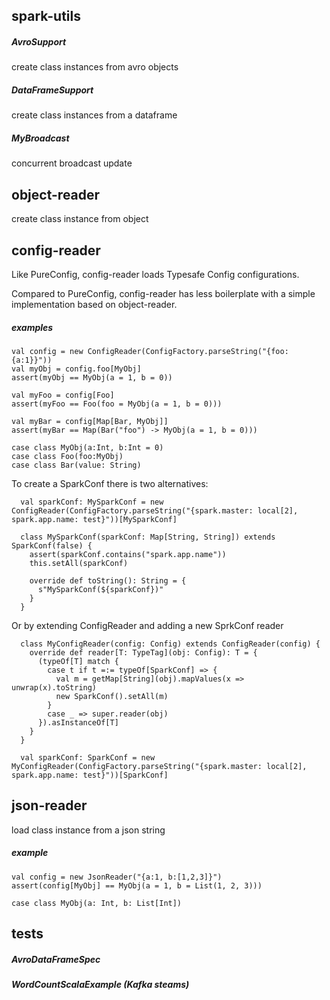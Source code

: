 ## spark-utils

##### AvroSupport

create class instances from avro objects

##### DataFrameSupport

create class instances from a dataframe

##### MyBroadcast

concurrent broadcast update

## object-reader

create class instance from object

## config-reader

Like PureConfig, config-reader loads Typesafe Config configurations.

Compared to PureConfig, config-reader has less boilerplate with a simple implementation based on object-reader.

##### examples

```
val config = new ConfigReader(ConfigFactory.parseString("{foo:{a:1}}"))
val myObj = config.foo[MyObj]
assert(myObj == MyObj(a = 1, b = 0))

val myFoo = config[Foo]
assert(myFoo == Foo(foo = MyObj(a = 1, b = 0)))

val myBar = config[Map[Bar, MyObj]]
assert(myBar == Map(Bar("foo") -> MyObj(a = 1, b = 0)))

case class MyObj(a:Int, b:Int = 0)
case class Foo(foo:MyObj)
case class Bar(value: String)
```

To create a SparkConf there is two alternatives:

```
  val sparkConf: MySparkConf = new ConfigReader(ConfigFactory.parseString("{spark.master: local[2], spark.app.name: test}"))[MySparkConf]

  class MySparkConf(sparkConf: Map[String, String]) extends SparkConf(false) {
    assert(sparkConf.contains("spark.app.name"))
    this.setAll(sparkConf)

    override def toString(): String = {
      s"MySparkConf(${sparkConf})"
    }
  }
```

Or by extending ConfigReader and adding a new SprkConf reader

```
  class MyConfigReader(config: Config) extends ConfigReader(config) {
    override def reader[T: TypeTag](obj: Config): T = {
      (typeOf[T] match {
        case t if t =:= typeOf[SparkConf] => {
          val m = getMap[String](obj).mapValues(x => unwrap(x).toString)
          new SparkConf().setAll(m)
        }
        case _ => super.reader(obj)
      }).asInstanceOf[T]
    }
  }
  
  val sparkConf: SparkConf = new MyConfigReader(ConfigFactory.parseString("{spark.master: local[2], spark.app.name: test}"))[SparkConf]
```

## json-reader

load class instance from a json string

##### example

```
val config = new JsonReader("{a:1, b:[1,2,3]}")
assert(config[MyObj] == MyObj(a = 1, b = List(1, 2, 3)))

case class MyObj(a: Int, b: List[Int])
```

## tests

##### AvroDataFrameSpec

##### WordCountScalaExample (Kafka steams)

